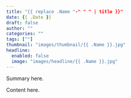 ```yaml
---
title: "{{ replace .Name "-" " " | title }}"
date: {{ .Date }}
draft: false
author: ""
categories: ""
tags: [""]
thumbnail: "images/thumbnail/{{ .Name }}.jpg"
headline: 
  enabled: false
  image: "images/headline/{{ .Name }}.jpg"
---
```


Summary here.

<!--more-->

Content here.